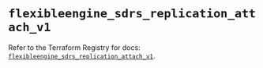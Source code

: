 # `flexibleengine_sdrs_replication_attach_v1`

Refer to the Terraform Registry for docs: [`flexibleengine_sdrs_replication_attach_v1`](https://registry.terraform.io/providers/flexibleenginecloud/flexibleengine/1.46.0/docs/resources/sdrs_replication_attach_v1).

